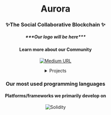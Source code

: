 <h1 align="center">Aurora</h1>
<h3 align="center">✨The Social Collaborative Blockchain ✨ </h3>
<h5 align="center"> ***Our logo will be here*** </h5>

<h4 align="center">Learn more about our Community</h4>


<p align="center">
  <a href="https://medium.com/@humans2eternals">
<img alt="Medium URL" src="https://img.shields.io/badge/Medium-12100E?style=for-the-badge&logo=medium&logoColor=white">
</a>
</p>


<details><summary align="center" >Projects</summary>
<p>
<h6 align="center">- Humans2Eternals NFT Project 🤖</h6>
    

</p>
</details>

<h3 align="center">Our most used programming languages</h3>
<p align="center">

  
</p>


<h4 align="center">Platforms/frameworks we primarily develop on</h4>
<p align="center">
<img alt="Solidity" src="https://img.shields.io/badge/iOS-000000?style=for-the-badge&logo=ios&logoColor=white">
</p>
<!--

**Here are some ideas to get you started:**

🙋‍♀️ A short introduction - what is your organization all about?
🌈 Contribution guidelines - how can the community get involved?
👩‍💻 Useful resources - where can the community find your docs? Is there anything else the community should know?
🍿 Fun facts - what does your team eat for breakfast?
🧙 Remember, you can do mighty things with the power of [Markdown](https://docs.github.com/github/writing-on-github/getting-started-with-writing-and-formatting-on-github/basic-writing-and-formatting-syntax)
-->
